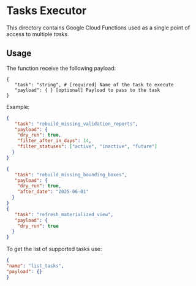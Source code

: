 # Tasks Executor

This directory contains Google Cloud Functions used as a single point of access to multiple _tasks_.

## Usage

The function receive the following payload:

```
{
   "task": "string", # [required] Name of the task to execute
   "payload": { } [optional] Payload to pass to the task
}
```

Example:

```json
{
   "task": "rebuild_missing_validation_reports",
   "payload": {
    "dry_run": true,
    "filter_after_in_days": 14,
    "filter_statuses": ["active", "inactive", "future"]
  }
}
```
```json
{
   "task": "rebuild_missing_bounding_boxes",
   "payload": {
    "dry_run": true,
    "after_date": "2025-06-01"
  }
}
{
   "task": "refresh_materialized_view",
   "payload": {
    "dry_run": true
  }
}
```

To get the list of supported tasks use:
```json
{
"name": "list_tasks",
"payload": {}
}
```
